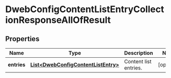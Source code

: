 

# DwebConfigContentListEntryCollectionResponseAllOfResult


## Properties

| Name | Type | Description | Notes |
|------------ | ------------- | ------------- | -------------|
|**entries** | [**List&lt;DwebConfigContentListEntry&gt;**](DwebConfigContentListEntry.md) | Content list entries. |  [optional] |



